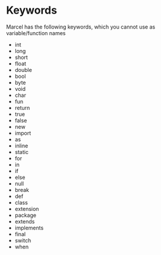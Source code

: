 # Keywords

Marcel has the following keywords, which you cannot use as variable/function names


- int
- long
- short
- float
- double
- bool
- byte
- void
- char
- fun
- return
- true
- false
- new
- import
- as
- inline
- static
- for
- in
- if
- else
- null
- break
- def
- class
- extension
- package
- extends
- implements
- final
- switch
- when